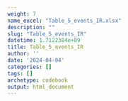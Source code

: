```yaml
---
weight: 7
name_excel: "Table_5_events_IR.xlsx"
description: ""
slug: "Table_5_events_IR"
datetime: 1.7122384e+09
title: Table_5_events_IR
author: ''
date: '2024-04-04'
categories: []
tags: []
archetype: codebook
output: html_document
---
```


<div class="tabcontent"></div>
